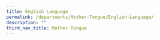 ```yaml
---
title: English Language
permalink: /departments/Mother-Tongue/English-Language/
description: ""
third_nav_title: Mother Tongue
---
```

